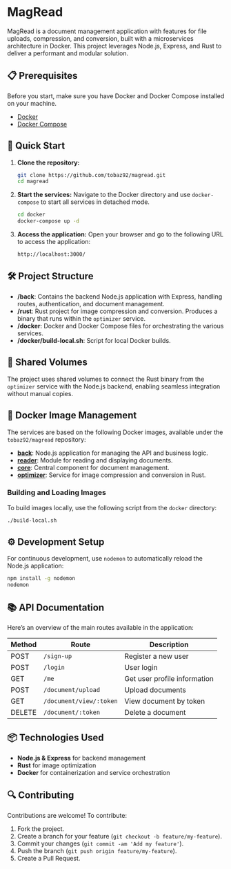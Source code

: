 
# MagRead

MagRead is a document management application with features for file uploads, compression, and conversion, built with a microservices architecture in Docker. This project leverages Node.js, Express, and Rust to deliver a performant and modular solution.

## 📋 Prerequisites

Before you start, make sure you have Docker and Docker Compose installed on your machine.

- [Docker](https://docs.docker.com/get-docker/)
- [Docker Compose](https://docs.docker.com/compose/install/)

## 🚀 Quick Start

1. **Clone the repository:**
    ```bash
    git clone https://github.com/tobaz92/magread.git
    cd magread
    ```

2. **Start the services:**
    Navigate to the Docker directory and use `docker-compose` to start all services in detached mode.
    ```bash
    cd docker
    docker-compose up -d
    ```

3. **Access the application:**
    Open your browser and go to the following URL to access the application:
    ```
    http://localhost:3000/
    ```

## 🛠 Project Structure

- **/back**: Contains the backend Node.js application with Express, handling routes, authentication, and document management.
- **/rust**: Rust project for image compression and conversion. Produces a binary that runs within the `optimizer` service.
- **/docker**: Docker and Docker Compose files for orchestrating the various services.
- **/docker/build-local.sh**: Script for local Docker builds.

## 📁 Shared Volumes

The project uses shared volumes to connect the Rust binary from the `optimizer` service with the Node.js backend, enabling seamless integration without manual copies.

## 🐳 Docker Image Management

The services are based on the following Docker images, available under the `tobaz92/magread` repository:
- **[back](https://hub.docker.com/r/tobaz92/magread/tags?page=1&name=back-latest)**: Node.js application for managing the API and business logic.
- **[reader](https://hub.docker.com/r/tobaz92/magread/tags?page=1&name=reader-latest)**: Module for reading and displaying documents.
- **[core](https://hub.docker.com/r/tobaz92/magread/tags?page=1&name=core-latest)**: Central component for document management.
- **[optimizer](https://hub.docker.com/r/tobaz92/magread/tags?page=1&name=optimizer-latest)**: Service for image compression and conversion in Rust.

### Building and Loading Images

To build images locally, use the following script from the `docker` directory:
```bash
./build-local.sh
```

## ⚙️ Development Setup

For continuous development, use `nodemon` to automatically reload the Node.js application:
```bash
npm install -g nodemon
nodemon
```

## 📚 API Documentation

Here’s an overview of the main routes available in the application:

| Method | Route                          | Description                                  |
|--------|--------------------------------|----------------------------------------------|
| POST   | `/sign-up`                     | Register a new user                          |
| POST   | `/login`                       | User login                                   |
| GET    | `/me`                          | Get user profile information                 |
| POST   | `/document/upload`             | Upload documents                             |
| GET    | `/document/view/:token`        | View document by token                       |
| DELETE | `/document/:token`             | Delete a document                            |

## 📦 Technologies Used

- **Node.js & Express** for backend management
- **Rust** for image optimization
- **Docker** for containerization and service orchestration

## 🔍 Contributing

Contributions are welcome! To contribute:

1. Fork the project.
2. Create a branch for your feature (`git checkout -b feature/my-feature`).
3. Commit your changes (`git commit -am 'Add my feature'`).
4. Push the branch (`git push origin feature/my-feature`).
5. Create a Pull Request.
